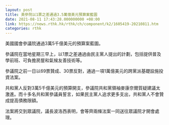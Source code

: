 ```yaml
---
layout: post
title: 美參院以1票之差通過3.5萬億美元預算案藍圖
date: 2021-08-11 17:43:28.000000000 +08:00
link: https://news.rthk.hk/rthk/ch/component/k2/1605419-20210811.htm
categories: rthk
---
```


美國國會參議院通過3萬5千億美元的預算案藍圖。

參議院在當地星期三早上，以1票之差通過由民主黨人提出的計劃，包括提供普及學前班、可負擔房屋和氣候友善技術等。  

參議院之前一日以69票贊成、30票反對，通過一項1萬億美元的跨黨派基礎設施投資法案。

共和黨人反對3萬5千億美元的預算開支，參議院共和黨領袖麥康奈爾質疑建議太激進。而十多名共和黨參議員誓言，如果民主黨人追求更多支出，共和黨人不會贊成提高債務限額。

法案將交到眾議院，議長波洛西表明，會等齊兩條法案一同送往眾議院才開會處理。
